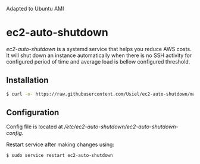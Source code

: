 Adapted to Ubuntu AMI

# ec2-auto-shutdown

*ec2-auto-shutdown* is a systemd service that helps you reduce AWS costs. 
It will shut down an instance automatically when there is no SSH activity for configured period of time and average load is bellow configured threshold.

## Installation

```sh
$ curl -o- https://raw.githubusercontent.com/Usiel/ec2-auto-shutdown/master/install.sh | sudo bash
```

## Configuration

Config file is located at */etc/ec2-auto-shutdown/ec2-auto-shutdown-config*.

Restart service after making changes using:
```sh
$ sudo service restart ec2-auto-shutdown
```

